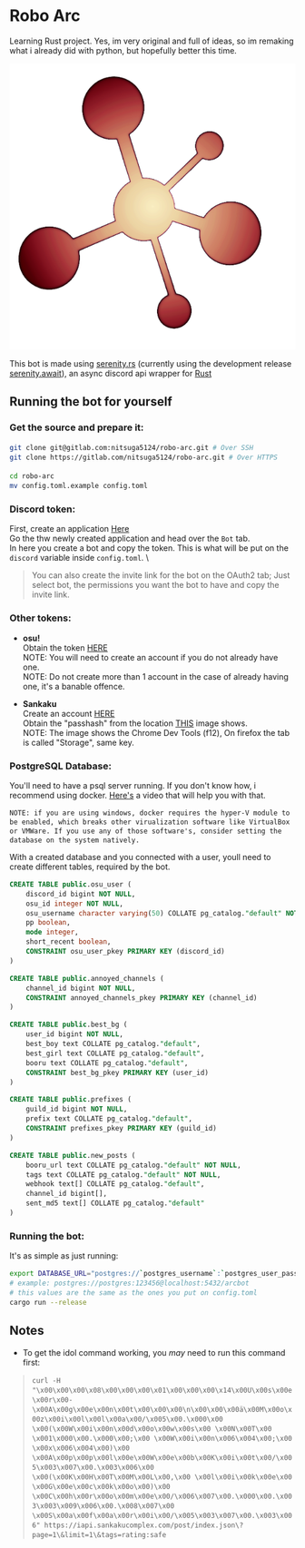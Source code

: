 # **Robo Arc**
Learning Rust project. Yes, im very original and full of ideas, so im remaking what i already did with python, but hopefully better this time.

![Bot profile picture](PFP.png "Bot's profile picture")

This bot is made using [serenity.rs](https://github.com/serenity-rs/serenity/) (currently using the development release [serenity.await](https://github.com/Lakelezz/serenity/blob/await/)), an async discord api wrapper for [Rust](https://www.rust-lang.org/)

## __Running the bot for yourself__

### __**Get the source and prepare it**__:

```bash
git clone git@gitlab.com:nitsuga5124/robo-arc.git # Over SSH
git clone https://gitlab.com/nitsuga5124/robo-arc.git # Over HTTPS

cd robo-arc
mv config.toml.example config.toml
```

### __**Discord token**__:

First, create an application [Here](https://discordapp.com/developers/applications/)
\
Go the thw newly created application and head over the `Bot` tab.
\
In here you create a bot and copy the token. This is what will be put on the `discord` variable inside `config.toml`.
\
> You can also create the invite link for the bot on the OAuth2 tab; Just select bot, the permissions you want the bot to have and copy the invite link.

### __**Other tokens**__:

- __osu!__
\
    Obtain the token [HERE](https://osu.ppy.sh/p/api/)
\
    NOTE: You will need to create an account if you do not already have one.
\
    NOTE: Do not create more than 1 account in the case of already having one, it's a banable offence.

- __Sankaku__
\
    Create an account [HERE](https://idol.sankakucomplex.com/user/signup)
\
    Obtain the "passhash" from the location [THIS](https://forum.sankakucomplex.com/t/channel-api-for-discord-integration/2204/7) image shows.
\
    NOTE: The image shows the Chrome Dev Tools (f12), On firefox the tab is called "Storage", same key.


### __**PostgreSQL Database**__:

You'll need to have a psql server running. If you don't know how, i recommend using docker. [Here's](https://www.youtube.com/watch?v=aHbE3pTyG-Q) a video that will help you with that.

    NOTE: if you are using windows, docker requires the hyper-V module to be enabled, which breaks other virualization software like VirtualBox or VMWare. If you use any of those software's, consider setting the database on the system natively.

With a created database and you connected with a user, youll need to create different tables, required by the bot.
```sql
CREATE TABLE public.osu_user (
    discord_id bigint NOT NULL,
    osu_id integer NOT NULL,
    osu_username character varying(50) COLLATE pg_catalog."default" NOT NULL,
    pp boolean,
    mode integer,
    short_recent boolean,
    CONSTRAINT osu_user_pkey PRIMARY KEY (discord_id)
)
```
```sql
CREATE TABLE public.annoyed_channels (
    channel_id bigint NOT NULL,
    CONSTRAINT annoyed_channels_pkey PRIMARY KEY (channel_id)
)
```
```sql
CREATE TABLE public.best_bg (
    user_id bigint NOT NULL,
    best_boy text COLLATE pg_catalog."default",
    best_girl text COLLATE pg_catalog."default",
    booru text COLLATE pg_catalog."default",
    CONSTRAINT best_bg_pkey PRIMARY KEY (user_id)
)
```
```sql
CREATE TABLE public.prefixes (
    guild_id bigint NOT NULL,
    prefix text COLLATE pg_catalog."default",
    CONSTRAINT prefixes_pkey PRIMARY KEY (guild_id)
)
```
```sql
CREATE TABLE public.new_posts (
    booru_url text COLLATE pg_catalog."default" NOT NULL,
    tags text COLLATE pg_catalog."default" NOT NULL,
    webhook text[] COLLATE pg_catalog."default",
    channel_id bigint[],
    sent_md5 text[] COLLATE pg_catalog."default"
)
```

### __**Running the bot**__:

It's as simple as just running:

```bash
export DATABASE_URL="postgres://`postgres_username`:`postgres_user_password`@`postgres_ip`:`postgres_port`/`postgres_database`"
# example: postgres://postgres:123456@localhost:5432/arcbot
# this values are the same as the ones you put on config.toml
cargo run --release
```

## Notes

- To get the idol command working, you *may* need to run this command first:
> `curl -H "\x00\x00\x00\x08\x00\x00\x00\x01\x00\x00\x00\x14\x00U\x00s\x00e\x00r\x00-\x00A\x00g\x00e\x00n\x00t\x00\x00\x00\n\x00\x00\x00ä\x00M\x00o\x00z\x00i\x00l\x00l\x00a\x00/\x005\x00.\x000\x00 \x00(\x00W\x00i\x00n\x00d\x00o\x00w\x00s\x00 \x00N\x00T\x00 \x001\x000\x00.\x000\x00;\x00 \x00W\x00i\x00n\x006\x004\x00;\x00 \x00x\x006\x004\x00)\x00 \x00A\x00p\x00p\x00l\x00e\x00W\x00e\x00b\x00K\x00i\x00t\x00/\x005\x003\x007\x00.\x003\x006\x00 \x00(\x00K\x00H\x00T\x00M\x00L\x00,\x00 \x00l\x00i\x00k\x00e\x00 \x00G\x00e\x00c\x00k\x00o\x00)\x00 \x00C\x00h\x00r\x00o\x00m\x00e\x00/\x006\x007\x00.\x000\x00.\x003\x003\x009\x006\x00.\x008\x007\x00 \x00S\x00a\x00f\x00a\x00r\x00i\x00/\x005\x003\x007\x00.\x003\x006" https://iapi.sankakucomplex.com/post/index.json\?page=1\&limit=1\&tags=rating:safe`
